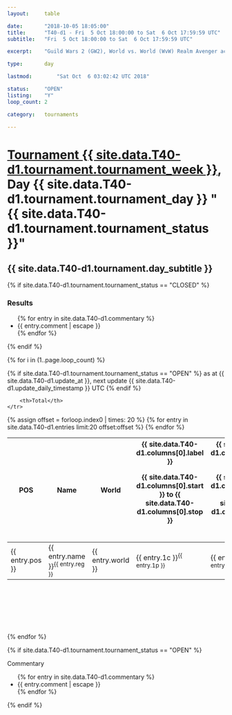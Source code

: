 ```yaml
---
layout: 	table

date: 		"2018-10-05 18:05:00"
title: 		"T40-d1 - Fri  5 Oct 18:00:00 to Sat  6 Oct 17:59:59 UTC"
subtitle: 	"Fri  5 Oct 18:00:00 to Sat  6 Oct 17:59:59 UTC"

excerpt:    "Guild Wars 2 (GW2), World vs. World (WvW) Realm Avenger achivement Tournament. \"Every Kill Counts\""

type:       day

lastmod: 		"Sat Oct  6 03:02:42 UTC 2018"

status:     "OPEN"
listing:    "Y"
loop_count: 2

category: 	tournaments

---
```

<div class="table_header">
    <h1><a href="{{ site.data.T40-d1.tournament.week_url }}">Tournament {{ site.data.T40-d1.tournament.tournament_week }}</a>, Day {{ site.data.T40-d1.tournament.tournament_day }} "{{ site.data.T40-d1.tournament.tournament_status }}"</h1>
    <h2>{{ site.data.T40-d1.tournament.day_subtitle }}</h2> 
</div>

{% if site.data.T40-d1.tournament.tournament_status == "CLOSED" %} 
<div class="commentary">
  <h3>Results</h3>
  <ul>
    {% for entry in site.data.T40-d1.commentary %}
    <li class="commentary_list">{{ entry.comment | escape }}</li>
    {% endfor %}
  </ul>
</div>
{% endif %}


{% for i in (1..page.loop_count) %}

{% if site.data.T40-d1.tournament.tournament_status == "OPEN" %} 
<span class="table_nextupdate">as at {{ site.data.T40-d1.update_at }}, next update {{ site.data.T40-d1.update_daily_timestamp }} UTC</span> 
{% endif %}

<table class="day_table">
  <colgroup>
    <col style="width:18px">
    <col style="width:55px">
    <col style="width:55px">
    <col style="width:12px">
    <col style="width:12px">
    <col style="width:12px">
    <col style="width:12px">
    <col style="width:12px">
    <col style="width:12px">
    <col style="width:12px">
    <col style="width:12px">
    <col style="width:12px">
    <col style="width:12px">
    <col style="width:12px">
    <col style="width:12px">
    <col style="width:12px">
    <col style="width:12px">
    <col style="width:12px">
    <col style="width:12px">
    <col style="width:12px">
    <col style="width:12px">
    <col style="width:12px">
    <col style="width:12px">
    <col style="width:12px">
    <col style="width:12px">
    <col style="width:12px">
    <col style="width:12px">
    <col style="width:18px">
  </colgroup>  
  <thead>
    <tr>
        <th>POS</th>
        <th class="AlignLeft">Name</th>
        <th class="AlignLeft">World</th>

<th><div class="label">{{ site.data.T40-d1.columns[0].label }}<p class="onhover">{{ site.data.T40-d1.columns[0].start }} to {{ site.data.T40-d1.columns[0].stop }}</p></div>​</th>
<th><div class="label">{{ site.data.T40-d1.columns[1].label }}<p class="onhover">{{ site.data.T40-d1.columns[1].start }} to {{ site.data.T40-d1.columns[1].stop }}</p></div>​</th>
<th><div class="label">{{ site.data.T40-d1.columns[2].label }}<p class="onhover">{{ site.data.T40-d1.columns[2].start }} to {{ site.data.T40-d1.columns[2].stop }}</p></div>​</th>
<th><div class="label">{{ site.data.T40-d1.columns[3].label }}<p class="onhover">{{ site.data.T40-d1.columns[3].start }} to {{ site.data.T40-d1.columns[3].stop }}</p></div>​</th>
<th><div class="label">{{ site.data.T40-d1.columns[4].label }}<p class="onhover">{{ site.data.T40-d1.columns[4].start }} to {{ site.data.T40-d1.columns[4].stop }}</p></div>​</th>
<th><div class="label">{{ site.data.T40-d1.columns[5].label }}<p class="onhover">{{ site.data.T40-d1.columns[5].start }} to {{ site.data.T40-d1.columns[5].stop }}</p></div>​</th>
<th><div class="label">{{ site.data.T40-d1.columns[6].label }}<p class="onhover">{{ site.data.T40-d1.columns[6].start }} to {{ site.data.T40-d1.columns[6].stop }}</p></div>​</th>
<th><div class="label">{{ site.data.T40-d1.columns[7].label }}<p class="onhover">{{ site.data.T40-d1.columns[7].start }} to {{ site.data.T40-d1.columns[7].stop }}</p></div>​</th>
<th><div class="label">{{ site.data.T40-d1.columns[8].label }}<p class="onhover">{{ site.data.T40-d1.columns[8].start }} to {{ site.data.T40-d1.columns[8].stop }}</p></div>​</th>
<th><div class="label">{{ site.data.T40-d1.columns[9].label }}<p class="onhover">{{ site.data.T40-d1.columns[9].start }} to {{ site.data.T40-d1.columns[9].stop }}</p></div>​</th>
<th><div class="label">{{ site.data.T40-d1.columns[10].label }}<p class="onhover">{{ site.data.T40-d1.columns[10].start }} to {{ site.data.T40-d1.columns[10].stop }}</p></div>​</th>

<th><div class="label">{{ site.data.T40-d1.columns[11].label }}<p class="onhover">{{ site.data.T40-d1.columns[11].start }} to {{ site.data.T40-d1.columns[11].stop }}</p></div>​</th>
<th><div class="label">{{ site.data.T40-d1.columns[12].label }}<p class="onhover">{{ site.data.T40-d1.columns[12].start }} to {{ site.data.T40-d1.columns[12].stop }}</p></div>​</th>
<th><div class="label">{{ site.data.T40-d1.columns[13].label }}<p class="onhover">{{ site.data.T40-d1.columns[13].start }} to {{ site.data.T40-d1.columns[13].stop }}</p></div>​</th>
<th><div class="label">{{ site.data.T40-d1.columns[14].label }}<p class="onhover">{{ site.data.T40-d1.columns[14].start }} to {{ site.data.T40-d1.columns[14].stop }}</p></div>​</th>
<th><div class="label">{{ site.data.T40-d1.columns[15].label }}<p class="onhover">{{ site.data.T40-d1.columns[15].start }} to {{ site.data.T40-d1.columns[15].stop }}</p></div>​</th>
<th><div class="label">{{ site.data.T40-d1.columns[16].label }}<p class="onhover">{{ site.data.T40-d1.columns[16].start }} to {{ site.data.T40-d1.columns[16].stop }}</p></div>​</th>
<th><div class="label">{{ site.data.T40-d1.columns[17].label }}<p class="onhover">{{ site.data.T40-d1.columns[17].start }} to {{ site.data.T40-d1.columns[17].stop }}</p></div>​</th>
<th><div class="label">{{ site.data.T40-d1.columns[18].label }}<p class="onhover">{{ site.data.T40-d1.columns[18].start }} to {{ site.data.T40-d1.columns[18].stop }}</p></div>​</th>
<th><div class="label">{{ site.data.T40-d1.columns[19].label }}<p class="onhover">{{ site.data.T40-d1.columns[19].start }} to {{ site.data.T40-d1.columns[19].stop }}</p></div>​</th>
<th><div class="label">{{ site.data.T40-d1.columns[20].label }}<p class="onhover">{{ site.data.T40-d1.columns[20].start }} to {{ site.data.T40-d1.columns[20].stop }}</p></div>​</th>

<th><div class="label">{{ site.data.T40-d1.columns[21].label }}<p class="onhover">{{ site.data.T40-d1.columns[21].start }} to {{ site.data.T40-d1.columns[21].stop }}</p></div>​</th>
<th><div class="label">{{ site.data.T40-d1.columns[22].label }}<p class="onhover">{{ site.data.T40-d1.columns[22].start }} to {{ site.data.T40-d1.columns[22].stop }}</p></div>​</th>
<th><div class="label">{{ site.data.T40-d1.columns[23].label }}<p class="onhover">{{ site.data.T40-d1.columns[23].start }} to {{ site.data.T40-d1.columns[23].stop }}</p></div>​</th>

        <th>Total</th>
    </tr>
  </thead>
  {% assign offset = forloop.index0 | times: 20 %}
<tbody>
{% for entry in site.data.T40-d1.entries limit:20 offset:offset %}
  <tr>
    <td class="pl{{ entry.pos }}">{{ entry.pos }}</td>
    <td class="AlignLeft">{{ entry.name }}<sup>{{ entry.reg }}</sup></td>
    <td class="AlignLeft">{{ entry.world }}</td>
    <td class="pl{{ entry.1p }}">{{ entry.1c }}<sup>{{ entry.1p }}</sup></td>
    <td class="pl{{ entry.2p }}">{{ entry.2c }}<sup>{{ entry.2p }}</sup></td>
    <td class="pl{{ entry.3p }}">{{ entry.3c }}<sup>{{ entry.3p }}</sup></td>
    <td class="pl{{ entry.4p }}">{{ entry.4c }}<sup>{{ entry.4p }}</sup></td>
    <td class="pl{{ entry.5p }}">{{ entry.5c }}<sup>{{ entry.5p }}</sup></td>
    <td class="pl{{ entry.6p }}">{{ entry.6c }}<sup>{{ entry.6p }}</sup></td>
    <td class="pl{{ entry.7p }}">{{ entry.7c }}<sup>{{ entry.7p }}</sup></td>
    <td class="pl{{ entry.8p }}">{{ entry.8c }}<sup>{{ entry.8p }}</sup></td>
    <td class="pl{{ entry.9p }}">{{ entry.9c }}<sup>{{ entry.9p }}</sup></td>
    <td class="pl{{ entry.10p }}">{{ entry.10c }}<sup>{{ entry.10p }}</sup></td>
    <td class="pl{{ entry.11p }}">{{ entry.11c }}<sup>{{ entry.11p }}</sup></td>
    <td class="pl{{ entry.12p }}">{{ entry.12c }}<sup>{{ entry.12p }}</sup></td>
    <td class="pl{{ entry.13p }}">{{ entry.13c }}<sup>{{ entry.13p }}</sup></td>
    <td class="pl{{ entry.14p }}">{{ entry.14c }}<sup>{{ entry.14p }}</sup></td>
    <td class="pl{{ entry.15p }}">{{ entry.15c }}<sup>{{ entry.15p }}</sup></td>
    <td class="pl{{ entry.16p }}">{{ entry.16c }}<sup>{{ entry.16p }}</sup></td>
    <td class="pl{{ entry.17p }}">{{ entry.17c }}<sup>{{ entry.17p }}</sup></td>
    <td class="pl{{ entry.18p }}">{{ entry.18c }}<sup>{{ entry.18p }}</sup></td>
    <td class="pl{{ entry.19p }}">{{ entry.19c }}<sup>{{ entry.19p }}</sup></td>
    <td class="pl{{ entry.20p }}">{{ entry.20c }}<sup>{{ entry.20p }}</sup></td>
    <td class="pl{{ entry.21p }}">{{ entry.21c }}<sup>{{ entry.21p }}</sup></td>
    <td class="pl{{ entry.22p }}">{{ entry.22c }}<sup>{{ entry.22p }}</sup></td>
    <td class="pl{{ entry.23p }}">{{ entry.23c }}<sup>{{ entry.23p }}</sup></td>
    <td class="pl{{ entry.24p }}">{{ entry.24c }}<sup>{{ entry.24p }}</sup></td>
    <td>{{ entry.total }}</td>
  </tr>
{% endfor %}  
</tbody>
</table>
<div class="leaderboard">
  <script async src="//pagead2.googlesyndication.com/pagead/js/adsbygoogle.js"></script>
  <!-- 728x90 -->
  <ins class="adsbygoogle"
       style="display:inline-block;width:728px;height:90px"
       data-ad-client="ca-pub-3274917281288240"
       data-ad-slot="3870538733"></ins>
  <script>
  (adsbygoogle = window.adsbygoogle || []).push({});
  </script>    
</div>
<br />
{% endfor %}

{% if site.data.T40-d1.tournament.tournament_status == "OPEN" %} 
<div class="commentary">
  <span class="commentary_title">Commentary</span>
  <ul>
    {% for entry in site.data.T40-d1.commentary %}
    <li class="commentary_list">{{ entry.comment | escape }}</li>
    {% endfor %}
  </ul>
</div>
{% endif %}


